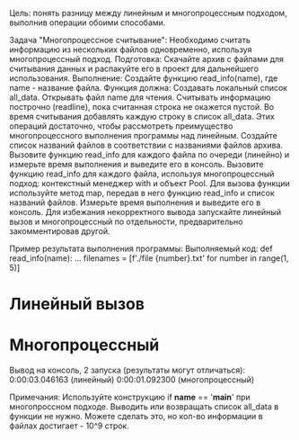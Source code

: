 Цель: понять разницу между линейным и многопроцессным подходом, выполнив операции обоими способами.

Задача "Многопроцессное считывание":
Необходимо считать информацию из нескольких файлов одновременно, используя многопроцессный подход.
Подготовка:
Скачайте архив с файлами для считывания данных и распакуйте его в проект для дальнейшего использования.
Выполнение:
Создайте функцию read_info(name), где name - название файла. Функция должна:
Создавать локальный список all_data.
Открывать файл name для чтения.
Считывать информацию построчно (readline), пока считанная строка не окажется пустой.
Во время считывания добавлять каждую строку в список all_data.
Этих операций достаточно, чтобы рассмотреть преимущество многопроцессного выполнения программы над линейным.
Создайте список названий файлов в соответствии с названиями файлов архива.
Вызовите функцию read_info для каждого файла по очереди (линейно) и измерьте время выполнения и выведите его в консоль.
Вызовите функцию read_info для каждого файла, используя многопроцессный подход: контекстный менеджер with и объект Pool. Для вызова функции используйте метод map, передав в него функцию read_info и список названий файлов. Измерьте время выполнения и выведите его в консоль.
Для избежания некорректного вывода запускайте линейный вызов и многопроцессный по отдельности, предварительно закомментировав другой.

Пример результата выполнения программы:
Выполняемый код:
def read_info(name):
...
filenames = [f'./file {number}.txt' for number in range(1, 5)]

# Линейный вызов

# Многопроцессный

Вывод на консоль, 2 запуска (результаты могут отличаться):
0:00:03.046163 (линейный)
0:00:01.092300 (многопроцессный)

Примечания:
Используйте конструкцию if __name__ == '__main__' при многопроссном подходе.
Выводить или возвращать список all_data в функции не нужно. Можете сделать это, но кол-во информации в файлах достигает - 10^9 строк.
